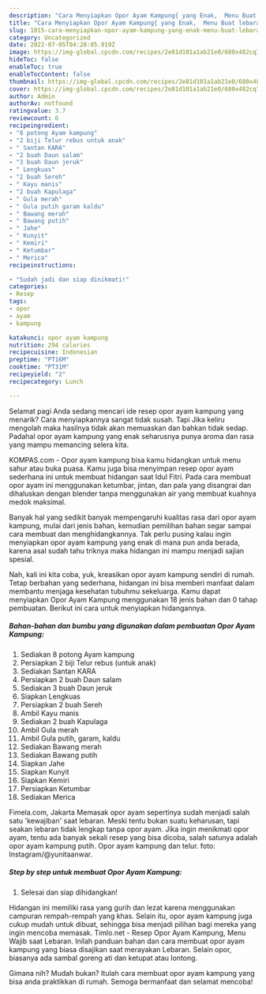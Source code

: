 ```yaml
---
description: "Cara Menyiapkan Opor Ayam Kampung{ yang Enak,  Menu Buat lebaran"
title: "Cara Menyiapkan Opor Ayam Kampung{ yang Enak,  Menu Buat lebaran"
slug: 1015-cara-menyiapkan-opor-ayam-kampung-yang-enak-menu-buat-lebaran
category: Uncategorized
date: 2022-07-05T04:28:05.919Z
image: https://img-global.cpcdn.com/recipes/2e81d101a1ab21e0/680x482cq70/opor-ayam-kampung-foto-resep-utama.jpg
hideToc: false
enableToc: true
enableTocContent: false
thumbnail: https://img-global.cpcdn.com/recipes/2e81d101a1ab21e0/680x482cq70/opor-ayam-kampung-foto-resep-utama.jpg
cover: https://img-global.cpcdn.com/recipes/2e81d101a1ab21e0/680x482cq70/opor-ayam-kampung-foto-resep-utama.jpg
author: Admin
authorAv: notfound
ratingvalue: 3.7
reviewcount: 6
recipeingredient:
- "8 potong Ayam kampung"
- "2 biji Telur rebus untuk anak"
- " Santan KARA"
- "2 buah Daun salam"
- "3 buah Daun jeruk"
- " Lengkuas"
- "2 buah Sereh"
- " Kayu manis"
- "2 buah Kapulaga"
- " Gula merah"
- " Gula putih garam kaldu"
- " Bawang merah"
- " Bawang putih"
- " Jahe"
- " Kunyit"
- " Kemiri"
- " Ketumbar"
- " Merica"
recipeinstructions:

- "Sudah jadi dan siap dinikmati!"
categories:
- Resep
tags:
- opor
- ayam
- kampung

katakunci: opor ayam kampung 
nutrition: 294 calories
recipecuisine: Indonesian
preptime: "PT16M"
cooktime: "PT31M"
recipeyield: "2"
recipecategory: Lunch

---
```



Selamat pagi Anda sedang mencari ide resep opor ayam kampung yang menarik? Cara menyiapkannya sangat tidak susah. Tapi Jika keliru mengolah maka hasilnya tidak akan memuaskan dan bahkan tidak sedap. Padahal opor ayam kampung yang enak seharusnya punya aroma dan rasa yang mampu memancing selera kita.


KOMPAS.com - Opor ayam kampung bisa kamu hidangkan untuk menu sahur atau buka puasa. Kamu juga bisa menyimpan resep opor ayam sederhana ini untuk membuat hidangan saat Idul Fitri. Pada cara membuat opor ayam ini menggunakan ketumbar, jintan, dan pala yang disangrai dan dihaluskan dengan blender tanpa menggunakan air yang membuat kuahnya medok maksimal.

Banyak hal yang sedikit banyak mempengaruhi kualitas rasa dari opor ayam kampung, mulai dari jenis bahan, kemudian pemilihan bahan segar sampai cara membuat dan menghidangkannya. Tak perlu pusing kalau ingin menyiapkan opor ayam kampung yang enak di mana pun anda berada, karena asal sudah tahu triknya maka hidangan ini mampu menjadi sajian spesial.


Nah, kali ini kita coba, yuk, kreasikan opor ayam kampung sendiri di rumah. Tetap berbahan yang sederhana, hidangan ini bisa memberi manfaat dalam membantu menjaga kesehatan tubuhmu sekeluarga. Kamu dapat menyiapkan Opor Ayam Kampung menggunakan 18 jenis bahan dan 0 tahap pembuatan. Berikut ini cara untuk menyiapkan hidangannya.

<!--inarticleads1-->

##### Bahan-bahan dan bumbu yang digunakan dalam pembuatan Opor Ayam Kampung:

1. Sediakan 8 potong Ayam kampung
1. Persiapkan 2 biji Telur rebus (untuk anak)
1. Sediakan  Santan KARA
1. Persiapkan 2 buah Daun salam
1. Sediakan 3 buah Daun jeruk
1. Siapkan  Lengkuas
1. Persiapkan 2 buah Sereh
1. Ambil  Kayu manis
1. Sediakan 2 buah Kapulaga
1. Ambil  Gula merah
1. Ambil  Gula putih, garam, kaldu
1. Sediakan  Bawang merah
1. Sediakan  Bawang putih
1. Siapkan  Jahe
1. Siapkan  Kunyit
1. Siapkan  Kemiri
1. Persiapkan  Ketumbar
1. Sediakan  Merica


Fimela.com, Jakarta Memasak opor ayam sepertinya sudah menjadi salah satu &#39;kewajiban&#39; saat lebaran. Meski tentu bukan suatu keharusan, tapi seakan lebaran tidak lengkap tanpa opor ayam. Jika ingin menikmati opor ayam, tentu ada banyak sekali resep yang bisa dicoba, salah satunya adalah opor ayam kampung putih. Opor ayam kampung dan telur. foto: Instagram/@yunitaanwar. 

<!--inarticleads2-->

##### Step by step untuk membuat Opor Ayam Kampung:


1. Selesai dan siap dihidangkan!

Hidangan ini memiliki rasa yang gurih dan lezat karena menggunakan campuran rempah-rempah yang khas. Selain itu, opor ayam kampung juga cukup mudah untuk dibuat, sehingga bisa menjadi pilihan bagi mereka yang ingin mencoba memasak. Timlo.net - Resep Opor Ayam Kampung, Menu Wajib saat Lebaran. Inilah panduan bahan dan cara membuat opor ayam kampung yang biasa disajikan saat merayakan Lebaran. Selain opor, biasanya ada sambal goreng ati dan ketupat atau lontong. 

Gimana nih? Mudah bukan? Itulah cara membuat opor ayam kampung yang bisa anda praktikkan di rumah. Semoga bermanfaat dan selamat mencoba!
